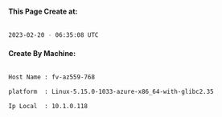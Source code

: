 
   
#### This Page Create at:

```bash

2023-02-20 - 06:35:08 UTC

```

#### Create By Machine:

```bash

Host Name : fv-az559-768

platform  : Linux-5.15.0-1033-azure-x86_64-with-glibc2.35

Ip Local  : 10.1.0.118

```

